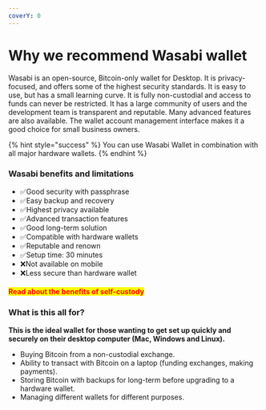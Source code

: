 ```yaml
---
coverY: 0
---
```


# Why we recommend Wasabi wallet

Wasabi is an open-source, Bitcoin-only wallet for Desktop. It is privacy-focused, and offers some of the highest security standards. It is easy to use, but has a small learning curve. It is fully non-custodial and access to funds can never be restricted. It has a large community of users and the development team is transparent and reputable. Many advanced features are also available. The wallet account management interface makes it a good choice for small business owners.

{% hint style="success" %}
You can use Wasabi Wallet in combination with all major hardware wallets.
{% endhint %}

### Wasabi benefits and limitations

* ✅Good security with passphrase
* ✅Easy backup and recovery
* ✅Highest privacy available
* ✅Advanced transaction features
* ✅Good long-term solution
* ✅Compatible with hardware wallets
* ✅Reputable and renown
* ✅Setup time: 30 minutes
* ❌Not available on mobile
* ❌Less secure than hardware wallet

#### <mark style="color:red;">**Read about the benefits of self-custody**</mark>

### **What is this all for?**

**This is the ideal wallet for those wanting to get set up quickly and securely on their desktop computer (Mac, Windows and Linux).**

* Buying Bitcoin from a non-custodial exchange.&#x20;
* Ability to transact with Bitcoin on a laptop (funding exchanges, making payments).&#x20;
* Storing Bitcoin with backups for long-term before upgrading to a hardware wallet.&#x20;
* Managing different wallets for different purposes.
